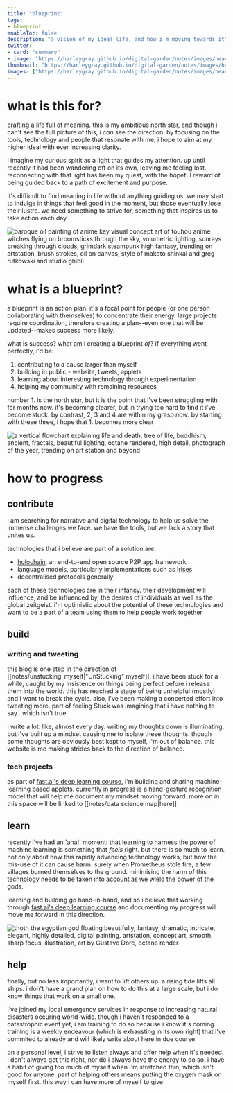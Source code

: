 ```yaml
---
title: "blueprint"
tags:
- blueprint
enableToc: false
description: "a vision of my ideal life, and how i'm moving towards it"
twitter:
- card: "summary"
- image: "https://harleygray.github.io/digital-garden/notes/images/heaven_and_earth.png"
thumbnail: "https://harleygray.github.io/digital-garden/notes/images/heaven_and_earth.png"
images: ["https://harleygray.github.io/digital-garden/notes/images/heaven_and_earth.png"]
---
```

# what is this for?
crafting a life full of meaning. this is my ambitious north star, and though i can't see the full picture of this, i *can* see the direction. by focusing on the tools, technology and people that resonate with me, i hope to aim at my higher ideal with ever increasing clarity. 

i imagine my curious spirit as a light that guides my attention. up until recently it had been wandering off on its own, leaving me feeling lost. reconnecting with that light has been my quest, with the hopeful reward of being guided back to a path of excitement and purpose.

it's difficult to find meaning in life without anything guiding us. we may start to indulge in things that feel good in the moment, but those eventually lose their lustre. we need something to strive for, something that inspires us to take action each day

![baroque oil painting of anime key visual concept art of touhou anime witches flying on broomsticks through the sky, volumetric lighting, sunrays breaking through clouds, grimdark steampunk high fantasy, trending on artstation, brush strokes, oil on canvas, style of makoto shinkai and greg rutkowski and studio ghibli ](https://image.lexica.art/md/800b6b52-32ab-4dc2-b85b-126427f3a9df)


# what is a blueprint?
a blueprint is an action plan. it's a focal point for people (or one person collaborating with themselves) to concentrate their energy. large projects require coordination, therefore creating a plan--even one that will be updated--makes success more likely.

what is success? what am i creating a blueprint *of*? if everything went perfectly, i'd be:
1. contributing to a cause larger than myself
2. building in public - website, tweets, applets
3. learning about interesting technology through experimentation
4. helping my community with remaining resources

number 1. is the north star, but it is the point that i've been struggling with for months now. it's becoming clearer, but in trying too hard to find it i've become stuck. by contrast, 2, 3 and 4 are within my grasp *now*. by starting with these three, i hope that 1. becomes more clear

![a vertical flowchart explaining life and death, tree of life, buddhism, ancient, fractals, beautiful lighting, octane rendered, high detail, photograph of the year, trending on art station and beyond ](https://image.lexica.art/md/3ddb7700-3583-428b-b2c3-1c4196c6c686)

# how to progress
## contribute
i am searching for narrative and digital technology to help us solve the immense challenges we face. we have the tools, but we lack a story that unites us. 

technologies that i believe are part of a solution are:
- [holochain](https://www.holochain.org/), an end-to-end open source P2P app framework 
- language models, particularly implementations such as [Irises](https://twitter.com/CognicistIris)
- decentralised protocols generally

each of these technologies are in their infancy. their development will influence, and be influenced by, the desires of individuals as well as the global zeitgeist. i'm optimistic about the potential of these technologies and want to be a part of a team using them to help people work together

## build
### writing and tweeting
this blog is one step in the direction of [[notes/unstucking_myself|"UnStucking" myself]]. i have been stuck for a while, caught by my insistence on things being perfect before i release them into the world. this has reached a stage of being unhelpful (mostly) and i want to break the cycle. also, i've been making a concerted effort into tweeting more. part of feeling Stuck was imagining that i have nothing to say...which isn't true. 

i write a lot. like, almost every day. writing my thoughts down is illuminating, but i've built up a mindset causing me to isolate these thoughts. though some thoughts are obviously best kept to myself, i'm out of balance. this website is me making strides back to the direction of balance.

### tech projects
as part of [fast.ai's deep learning course](https://course.fast.ai/), i'm building and sharing machine-learning based applets. currently in progress is a hand-gesture recognition model that will help me document my mindset moving forward. more on in this space will be linked to [[notes/data science map|here]]

## learn
recently i've had an 'aha!' moment: that learning to harness the power of machine learning is something that *feels* right. but there is so much to learn. not only about how this rapidly advancing technology works, but how the mis-use of it can cause harm. surely when Prometheus stole fire, a few villages burned themselves to the ground. minimising the harm of this technology needs to be taken into account as we wield the power of the gods.

learning and building go hand-in-hand, and so i believe that working through [fast.ai's deep learning course](https://course.fast.ai/) and documenting my progress will move me forward in this direction. 

![thoth the egyptian god floating beautifully, fantasy, dramatic, intricate, elegant, highly detailed, digital painting, artstation, concept art, smooth, sharp focus, illustration, art by Gustave Dore, octane render](https://image.lexica.art/md/691f7661-7240-4c2f-9728-9f71a6dd1528)

## help
finally, but no less importantly, i want to lift others up. a rising tide lifts all ships. i don't have a grand plan on how to do this at a large scale, but i do know things that work on a small one. 

i've joined my local emergency services in response to increasing natural disasters occuring world-wide. though i haven't responded to a catastrophic event yet, i am training to do so because i know it's coming. training is a weekly endeavour (which is exhausting in its own right) that i've commited to already and will likely write about here in due course.

on a personal level, i strive to listen always and offer help when it's needed. i don't always get this right, nor do i always have the energy to do so. i have a habit of giving too much of myself when i'm stretched thin, which isn't good for anyone. part of helping others means putting the oxygen mask on myself first. this way i can have more of myself to give